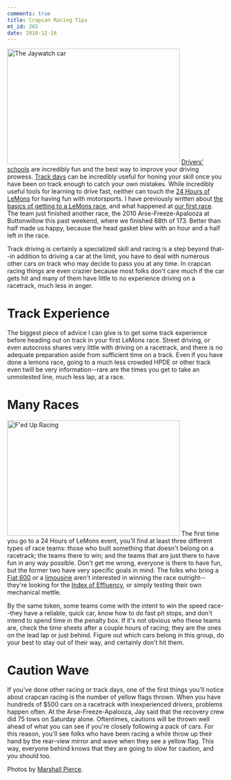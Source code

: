 ```yaml
--- 
comments: true
title: Crapcan Racing Tips
mt_id: 265
date: 2010-12-16
---
```

<a href="http://mpierce.org/gallery/v/motorsport/2010-12-lemons/2010-12-lemons-00012.jpg.html"><img alt="The Jaywatch car" src="http://mpierce.org/gallery/d/4339-2/2010-12-lemons-00012.jpg" width="400" height="267" class="mt-image-left" /></a>
[Drivers' schools](http://www.nccbmwcca.org/content.php?120-driving-school) are incredibly fun and the best way to improve your driving prowess.  [Track days](http://www.nasaproracing.com/hpde/) can be incredibly useful for honing your skill once you have been on track enough to catch your own mistakes.  While incredibly useful tools for learning to drive fast, neither can touch the [24 Hours of LeMons](http://www.24hoursoflemons.com/) for having fun with motorsports.  I have previously written about [the basics of getting to a LeMons race](http://dinomite.net/2010/how-bvd-skidmark-got-to-goin-for-broken/), and what happened at [our first race](http://dinomite.net/2010/bvd-skidmarks-first-24-hours-of-lemons/).  The team just finished another race, the 2010 Arse-Freeze-Apalooza at Buttonwillow this past weekend, where we finished 68th of 173.  Better than half made us happy, because the head gasket blew with an hour and a half left in the race.

Track driving is certainly a specialized skill and racing is a step beyond that--in addition to driving a car at the limit, you have to deal with numerous other cars on track who may decide to pass you at any time.  In crapcan racing things are even crazier because most folks don't care much if the car gets hit and many of them have little to no experience driving on a racetrack, much less in anger.

Track Experience
==============
The biggest piece of advice I can give is to get some track experience before heading out on track in your first LeMons race.  Street driving, or even autocross shares very little with driving on a racetrack, and there is no adequate preparation aside from sufficient time on a track.  Even if you have done a lemons race, going to a much less crowded HPDE or other track even twill be very information--rare are the times you get to take an unmolested line, much less lap, at a race.

Many Races
==========
<a href="http://mpierce.org/gallery/v/motorsport/2010-12-lemons/2010-12-lemons-00097.jpg.html"><img alt="F'ed Up Racing" src="http://mpierce.org/gallery/d/4509-2/2010-12-lemons-00097.jpg" width="400" height="267" class="mt-image-right" /></a>
The first time you go to a 24 Hours of LeMons event, you'll find at least three different types of race teams: those who built something that doesn't belong on a racetrack; the teams there to win; and the teams that are just there to have fun in any way possible.  Don't get me wrong, everyone is there to have fun, but the former two have very specific goals in mind.  The folks who bring a [Fiat 600](http://www.thetruthaboutcars.com/2010/12/and-the-real-winner-is-2/) or a [limousine](http://www.flickr.com/photos/43812942@N06/5233878618/in/set-72157625406524427/) aren't interested in winning the race outright--they're looking for the [Index of Effluency](http://jalopnik.com/5068138/index-of-effluency-bar-set-unreasonably-high-for-thunderhill-peugeot-505-turbo-or-chevy-corvair), or simply testing their own mechanical mettle.

By the same token, some teams come with the intent to win the speed race--they have a reliable, quick car, know how to do fast pit stops, and don't intend to spend time in the penalty box.  If it's not obvious who these teams are, check the time sheets after a couple hours of racing; they are the ones on the lead lap or just behind.  Figure out which cars belong in this group, do your best to stay out of their way, and certainly don't hit them.

Caution Wave
===========
If you've done other racing or track days, one of the first things you'll notice about crapcan racing is the number of yellow flags thrown.  When you have hundreds of $500 cars on a racetrack with inexperienced drivers, problems happen often.  At the Arse-Freeze-Apalooza, Jay said that the recovery crew did 75 tows on Saturday alone.  Oftentimes, cautions will be thrown well ahead of what you can see if you're closely following a pack of cars.  For this reason, you'll see folks who have been racing a while throw up their hand by the rear-view mirror and wave when they see a yellow flag.  This way, everyone behind knows that they are going to slow for caution, and you should too.

Photos by [Marshall Pierce](http://mpierce.org/gallery/v/motorsport/2010-12-lemons/). 
